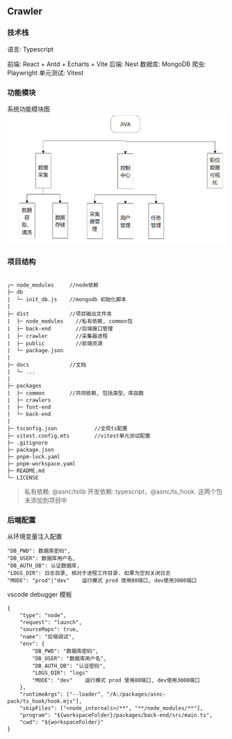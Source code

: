 ## Crawler

### 技术栈

语言: Typescript

前端: React + Antd + Echarts + Vite
后端: Nest
数据库: MongoDB
爬虫: Playwright
单元测试: Vitest

### 功能模块

系统功能模块图
<img src="./docs/imgs/功能模块图.png">

### 项目结构

```

┌─ node_modules     //node依赖
├─ db
|  └─ init_db.js    //mongodb 初始化脚本
|
├─ dist             //项目输出文件夹
|  ├─ node_modules    //私有依赖, common包
|  ├─ back-end        //后端接口管理
|  ├─ crawler         //采集器进程
|  ├─ public          //前端资源
|  └─ package.json
|
├─ docs             //文档      
|  └─ ...
|
├─ packages
|  ├─ common        //共同依赖, 包括类型、库函数
|  ├─ crawlers
|  ├─ font-end
|  └─ back-end
|
├─ tsconfig.json            //全局ts配置
├─ vitest.config.mts        //vitest单元测试配置
├─ .gitignore
├─ package.json
├─ pnpm-lock.yaml
├─ pnpm-workspace.yaml
├─ README.md
└─ LICENSE
```

> 私有依赖: @asnc/tslib
> 开发依赖: typescript，@asnc/ts_hook. 这两个包未添加到项目中

### 后端配置

从环境变量注入配置

```
"DB_PWD": 数据库密码",
"DB_USER": 数据库用户名,
"DB_AUTH_DB": 认证数据库,
"LOGS_DIR": 日志目录, 相对于进程工作目录. 如果为空则关闭日志
"MODE": "prod"|"dev"    运行模式 prod 使用80端口, dev使用3000端口
```

vscode debugger 模板

```
{
    "type": "node",
    "request": "launch",
    "sourceMaps": true,
    "name": "后端调试",
    "env": {
        "DB_PWD": "数据库密码",
        "DB_USER": "数据库用户名",
        "DB_AUTH_DB": "认证密码",
        "LOGS_DIR": "logs"
        "MODE": "dev"    运行模式 prod 使用80端口, dev使用3000端口
    },
    "runtimeArgs": ["--loader", "/A:/packages/asnc-pack/ts_hook/hook.mjs"],
    "skipFiles": ["<node_internals>/**", "**/node_modules/**"],
    "program": "${workspaceFolder}/packages/back-end/src/main.ts",
    "cwd": "${workspaceFolder}"
}
```
